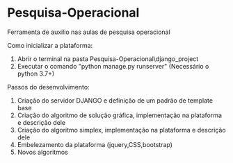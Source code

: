 # Pesquisa-Operacional
Ferramenta de auxilio nas aulas de pesquisa operacional

Como inicializar a plataforma:

1) Abrir o terminal na pasta Pesquisa-Operacional\django_project
2) Executar o comando "python manage.py runserver" (Necessário o python 3.7+)

Passos do desenvolvimento:

1) Criação do servidor DJANGO e definição de um padrão de template base
2) Criação do algoritmo de solução gráfica, implementação na plataforma e descrição dele
3) Criação do algoritmo simplex, implementação na plataforma  e descrição dele
4) Embelezamento da plataforma (jquery,CSS,bootstrap)
5) Novos algoritmos
